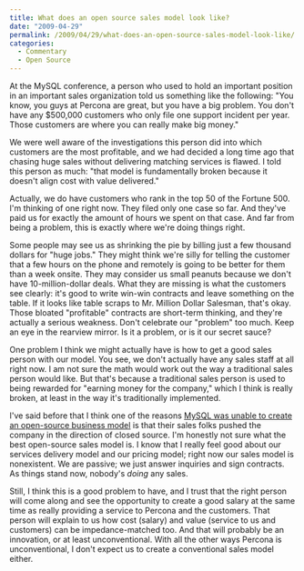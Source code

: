 ```yaml
---
title: What does an open source sales model look like?
date: "2009-04-29"
permalink: /2009/04/29/what-does-an-open-source-sales-model-look-like/
categories:
  - Commentary
  - Open Source
---
```

At the MySQL conference, a person who used to hold an important position in an important sales organization told us something like the following: "You know, you guys at Percona are great, but you have a big problem. You don't have any $500,000 customers who only file one support incident per year. Those customers are where you can really make big money."

We were well aware of the investigations this person did into which customers are the most profitable, and we had decided a long time ago that chasing huge sales without delivering matching services is flawed. I told this person as much: "that model is fundamentally broken because it doesn't align cost with value delivered."

Actually, we do have customers who rank in the top 50 of the Fortune 500. I'm thinking of one right now. They filed only one case so far. And they've paid us for exactly the amount of hours we spent on that case. And far from being a problem, this is exactly where we're doing things right.

Some people may see us as shrinking the pie by billing just a few thousand dollars for "huge jobs." They might think we're silly for telling the customer that a few hours on the phone and remotely is going to be better for them than a week onsite. They may consider us small peanuts because we don't have 10-million-dollar deals. What they are missing is what the customers see clearly: it's good to write win-win contracts and leave something on the table. If it looks like table scraps to Mr. Million Dollar Salesman, that's okay. Those bloated "profitable" contracts are short-term thinking, and they're actually a serious weakness. Don't celebrate our "problem" too much. Keep an eye in the rearview mirror. Is it a problem, or is it our secret sauce?

One problem I think we might actually have is how to get a good sales person with our model. You see, we don't actually have any sales staff at all right now. I am not sure the math would work out the way a traditional sales person would like. But that's because a traditional sales person is used to being rewarded for "earning money for the company," which I think is really broken, at least in the way it's traditionally implemented.

I've said before that I think one of the reasons [MySQL was unable to create an open-source business model][1] is that their sales folks pushed the company in the direction of closed source. I'm honestly not sure what the best open-source sales model is. I know that I really feel good about our services delivery model and our pricing model; right now our sales model is nonexistent. We are passive; we just answer inquiries and sign contracts. As things stand now, nobody's *doing* any sales.

Still, I think this is a good problem to have, and I trust that the right person will come along and see the opportunity to create a good salary at the same time as really providing a service to Percona and the customers. That person will explain to us how cost (salary) and value (service to us and customers) can be impedance-matched too. And that will probably be an innovation, or at least unconventional. With all the other ways Percona is unconventional, I don't expect us to create a conventional sales model either.

 [1]: http://www.xaprb.com/blog/2008/12/23/does-mysql-really-have-an-open-source-business-model/
